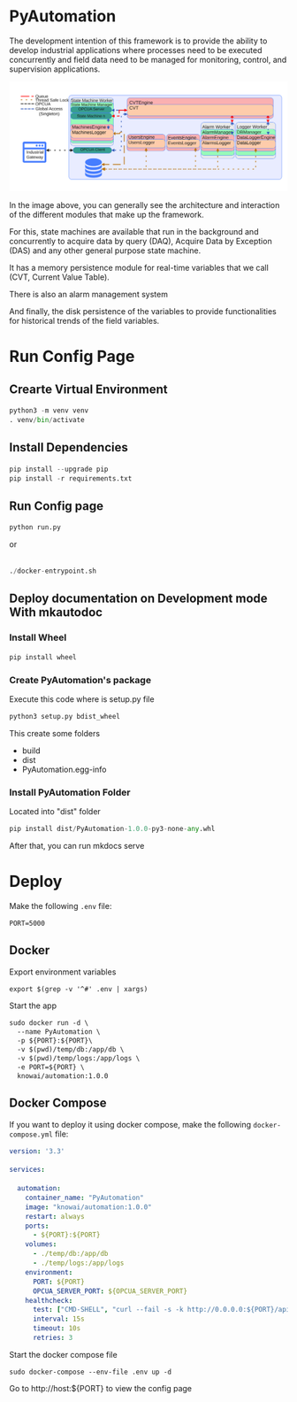 # PyAutomation

The development intention of this framework is to provide the ability to develop industrial applications where processes need to be executed concurrently and field data need to be managed for monitoring, control, and supervision applications.



![Core](docs/img/PyAutomationCore.svg)

In the image above, you can generally see the architecture and interaction of the different modules that make up the framework.

For this, state machines are available that run in the background and concurrently to acquire data by query (DAQ), Acquire Data by Exception (DAS) and any other general purpose state machine.

It has a memory persistence module for real-time variables that we call (CVT, Current Value Table).

There is also an alarm management system

And finally, the disk persistence of the variables to provide functionalities for historical trends of the field variables.


# Run Config Page

## Crearte Virtual Environment

```python
python3 -m venv venv
. venv/bin/activate
```
## Install Dependencies

```python
pip install --upgrade pip
pip install -r requirements.txt
```

## Run Config page

```python
python run.py
```

or 

```python

./docker-entrypoint.sh
```

## Deploy documentation on Development mode With mkautodoc

### Install Wheel

```python
pip install wheel
```

### Create PyAutomation's package

Execute this code where is setup.py file

```python
python3 setup.py bdist_wheel
```

This create some folders

- build
- dist
- PyAutomation.egg-info

### Install PyAutomation Folder

Located into "dist" folder

```python
pip install dist/PyAutomation-1.0.0-py3-none-any.whl
```

After that, you can run mkdocs serve


# Deploy

Make the following `.env` file:

```
PORT=5000
```

## Docker

Export environment variables

```
export $(grep -v '^#' .env | xargs)
```

Start the app

```
sudo docker run -d \
  --name PyAutomation \
  -p ${PORT}:${PORT}\
  -v $(pwd)/temp/db:/app/db \
  -v $(pwd)/temp/logs:/app/logs \
  -e PORT=${PORT} \
  knowai/automation:1.0.0
```

## Docker Compose

If you want to deploy it using docker compose, make the following `docker-compose.yml` file:

```YaMl
version: '3.3'

services:

  automation:
    container_name: "PyAutomation"
    image: "knowai/automation:1.0.0"
    restart: always
    ports:
      - ${PORT}:${PORT}
    volumes:
      - ./temp/db:/app/db
      - ./temp/logs:/app/logs
    environment:
      PORT: ${PORT}
      OPCUA_SERVER_PORT: ${OPCUA_SERVER_PORT}
    healthcheck:
      test: ["CMD-SHELL", "curl --fail -s -k http://0.0.0.0:${PORT}/api/healthcheck/ || curl --fail -s -k https://0.0.0.0:${PORT}/api/healthcheck/ || exit 1"]
      interval: 15s
      timeout: 10s
      retries: 3

```

Start the docker compose file

```
sudo docker-compose --env-file .env up -d
```


Go to http://host:${PORT} to view the config page
